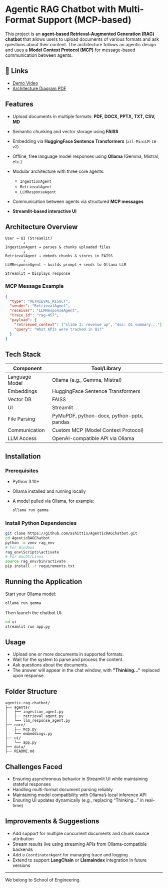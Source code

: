 # Agentic RAG Chatbot with Multi-Format Support (MCP-based)

This project is an **agent-based Retrieval-Augmented Generation (RAG) chatbot** that allows users to upload documents of various formats and ask questions about their content. The architecture follows an agentic design and uses a **Model Context Protocol (MCP)** for message-based communication between agents.

## 🔗 Links

* [Demo Video](https://youtu.be/BmXY5d8MtAY)
* [Architecture Diagram PDF](https://github.com/ashittis/AgenticRAGChatbot/blob/main/architrcturepdf.pdf)

## Features

* Upload documents in multiple formats: **PDF, DOCX, PPTX, TXT, CSV, MD**
* Semantic chunking and vector storage using **FAISS**
* Embedding via **HuggingFace Sentence Transformers** (`all-MiniLM-L6-v2`)
* Offline, free language model responses using **Ollama** (Gemma, Mistral, etc.)
* Modular architecture with three core agents:

  * `IngestionAgent`
  * `RetrievalAgent`
  * `LLMResponseAgent`
* Communication between agents via structured **MCP messages**
* **Streamlit-based interactive UI**

## Architecture Overview

```
User → UI (Streamlit)
        ↓
IngestionAgent → parses & chunks uploaded files
        ↓
RetrievalAgent → embeds chunks & stores in FAISS
        ↓
LLMResponseAgent → builds prompt + sends to Ollama LLM
        ↓
Streamlit → Displays response
```

### MCP Message Example

```json
{
  "type": "RETRIEVAL_RESULT",
  "sender": "RetrievalAgent",
  "receiver": "LLMResponseAgent",
  "trace_id": "rag-457",
  "payload": {
    "retrieved_context": ["slide 3: revenue up", "doc: Q1 summary..."],
    "query": "What KPIs were tracked in Q1?"
  }
}
```

## Tech Stack

| Component      | Tool/Library                              |
| -------------- | ----------------------------------------- |
| Language Model | Ollama (e.g., Gemma, Mistral)             |
| Embeddings     | HuggingFace Sentence Transformers         |
| Vector DB      | FAISS                                     |
| UI             | Streamlit                                 |
| File Parsing   | PyMuPDF, python-docx, python-pptx, pandas |
| Communication  | Custom MCP (Model Context Protocol)       |
| LLM Access     | OpenAI-compatible API via Ollama          |

## Installation

### Prerequisites

* Python 3.10+
* Ollama installed and running locally
* A model pulled via Ollama, for example:

  ```bash
  ollama run gemma
  ```

### Install Python Dependencies

```bash
git clone https://github.com/ashittis/AgenticRAGChatbot.git
cd AgenticRAGChatbot
python -m venv rag_env
# For Windows
rag_env\Scripts\activate
# For macOS/Linux
source rag_env/bin/activate
pip install -r requirements.txt
```

## Running the Application

Start your Ollama model:

```bash
ollama run gemma
```

Then launch the chatbot UI:

```bash
cd ui
streamlit run app.py
```

## Usage

* Upload one or more documents in supported formats.
* Wait for the system to parse and process the content.
* Ask questions about the documents.
* The answer will appear in the chat window, with **"Thinking..."** replaced upon response.

## Folder Structure

```
agentic-rag-chatbot/
├── agents/
│   ├── ingestion_agent.py
│   ├── retrieval_agent.py
│   └── llm_response_agent.py
├── core/
│   ├── mcp.py
│   └── embeddings.py
├── ui/
│   └── app.py
├── data/
├── README.md
```

## Challenges Faced

* Ensuring asynchronous behavior in Streamlit UI while maintaining stateful responses
* Handling multi-format document parsing reliably
* Maintaining model compatibility with Ollama’s local inference API
* Ensuring UI updates dynamically (e.g., replacing “Thinking…” in real-time)

## Improvements & Suggestions

* Add support for multiple concurrent documents and chunk source attribution
* Stream results live using streaming APIs from Ollama-compatible backends
* Add a `CoordinatorAgent` for managing trace and logging
* Extend to support **LangChain** or **LlamaIndex** integration in future versions

---
W e   b e l o n g   t o   S c h o o l   o f   E n g i n e e r i n g .  
 